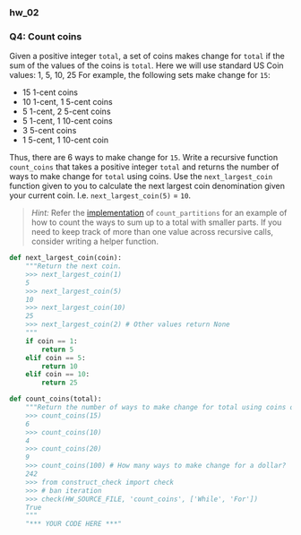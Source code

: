 ### hw_02

### Q4: Count coins

Given a positive integer `total`, a set of coins makes change for `total` if the sum of the values of the coins is `total`. Here we will use standard US Coin values: 1, 5, 10, 25 For example, the following sets make change for `15`:

- 15 1-cent coins
- 10 1-cent, 1 5-cent coins
- 5 1-cent, 2 5-cent coins
- 5 1-cent, 1 10-cent coins
- 3 5-cent coins
- 1 5-cent, 1 10-cent coin

Thus, there are 6 ways to make change for `15`. Write a recursive function `count_coins` that takes a positive integer `total` and returns the number of ways to make change for `total` using coins. Use the `next_largest_coin` function given to you to calculate the next largest coin denomination given your current coin. I.e. `next_largest_coin(5)` = `10`.

> *Hint:* Refer the [implementation](http://composingprograms.com/pages/17-recursive-functions.html#example-partitions) of `count_partitions` for an example of how to count the ways to sum up to a total with smaller parts. If you need to keep track of more than one value across recursive calls, consider writing a helper function.

```python
def next_largest_coin(coin):
    """Return the next coin. 
    >>> next_largest_coin(1)
    5
    >>> next_largest_coin(5)
    10
    >>> next_largest_coin(10)
    25
    >>> next_largest_coin(2) # Other values return None
    """
    if coin == 1:
        return 5
    elif coin == 5:
        return 10
    elif coin == 10:
        return 25

def count_coins(total):
    """Return the number of ways to make change for total using coins of value of 1, 5, 10, 25.
    >>> count_coins(15)
    6
    >>> count_coins(10)
    4
    >>> count_coins(20)
    9
    >>> count_coins(100) # How many ways to make change for a dollar?
    242
    >>> from construct_check import check
    >>> # ban iteration
    >>> check(HW_SOURCE_FILE, 'count_coins', ['While', 'For'])                                          
    True
    """
    "*** YOUR CODE HERE ***"
```

